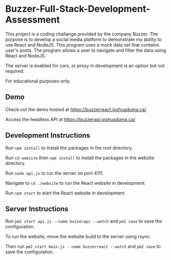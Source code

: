 # Buzzer-Full-Stack-Development-Assessment

This project is a coding challange provided by the company Buzzer. The purpose is to develop a social media platform to demonstrate my ability to use React and NodeJS. This program uses a mock data set that contains user's posts. The program allows a user to navigate and filter the data using React and NodeJS.

The server is enabled for cors, or proxy in development is an option but not required.

For educational purposes only.

## Demo
Check out the demo hosted at https://buzzerreact.joshuaduma.ca/

Access the headless API at https://buzzerapi.joshuaduma.ca/

## Development Instructions

Run `npm install` to install the packages in the root directory.

Run `cd website` then `npm install` to install the packages in the website directory.

Run `node api.js` to run the server on port 4111.

Navigate to `cd ./website` to run the React website in development.

Run `npm start` to start the React website in development.

## Server Instructions

Run `pm2 start api.js --name buzzerapi --watch` and `pm2 save` to save the configuration.

To run the website, move the website build to the server using rsync.

Then run `pm2 start main.js --name buzzerreact --watch` and `pm2 save` to save the configuration.
